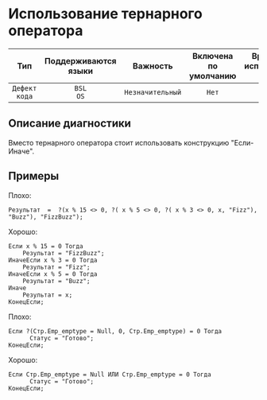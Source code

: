 # Использование тернарного оператора

| Тип | Поддерживаются<br/>языки | Важность | Включена<br/>по умолчанию | Время на<br/>исправление (мин) | Тэги |
| :-: | :-: | :-: | :-: | :-: | :-: |
| `Дефект кода` | `BSL`<br/>`OS` | `Незначительный` | `Нет` | `3` | `brainoverload` |

<!-- Блоки выше заполняются автоматически, не трогать -->
## Описание диагностики

Вместо тернарного оператора стоит использовать конструкцию "Если-Иначе".

## Примеры

Плохо:

```bsl
Результат  =  ?(x % 15 <> 0, ?( x % 5 <> 0, ?( x % 3 <> 0, x, "Fizz"), "Buzz"), "FizzBuzz"); 
```

Хорошо:

```bsl
Если x % 15 = 0 Тогда
	Результат = "FizzBuzz";
ИначеЕсли x % 3 = 0 Тогда
	Результат = "Fizz";
ИначеЕсли x % 5 = 0 Тогда
	Результат = "Buzz";
Иначе
	Результат = x;
КонецЕсли;
```

Плохо:

```bsl
Если ?(Стр.Emp_emptype = Null, 0, Стр.Emp_emptype) = 0 Тогда
      Статус = "Готово";
КонецЕсли;
```
Хорошо:

```bsl
Если Стр.Emp_emptype = Null ИЛИ Стр.Emp_emptype = 0 Тогда
      Статус = "Готово";
КонецЕсли;
```
